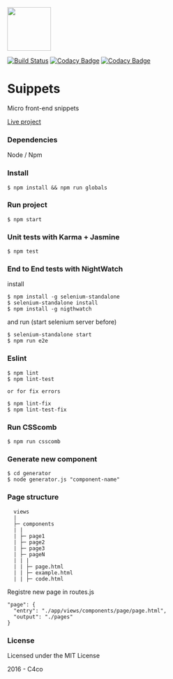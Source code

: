 <img width=100 src="https://dl.dropboxusercontent.com/s/f90hi2k99xxw5xn/suippets-logo.png?dl=0">

[![Build Status](https://travis-ci.org/C4co/suippets.svg?branch=master)](https://travis-ci.org/C4co/suippets)
[![Codacy Badge](https://api.codacy.com/project/badge/Grade/250b64a0bb6b48858fc33a26eaf3f421)](https://www.codacy.com/app/carllos-nc/suippets?utm_source=github.com&amp;utm_medium=referral&amp;utm_content=C4co/suippets&amp;utm_campaign=Badge_Grade)
[![Codacy Badge](https://api.codacy.com/project/badge/Coverage/777cd172e4f34886a25a01e57d9d77f7)](https://www.codacy.com/app/carllos-nc/suippets?utm_source=github.com&amp;utm_medium=referral&amp;utm_content=C4co/suippets&amp;utm_campaign=Badge_Coverage)

# Suippets

Micro front-end snippets

[Live project](https://c4co.github.io/suippets/)

### Dependencies
Node / Npm

### Install
```
$ npm install && npm run globals
```

### Run project
```
$ npm start
```

### Unit tests with Karma + Jasmine
```
$ npm test
```

### End to End tests with NightWatch

install
```
$ npm install -g selenium-standalone
$ selenium-standalone install
$ npm install -g nigthwatch
```

and run (start selenium server before)
```
$ selenium-standalone start
$ npm run e2e
```

### Eslint
```
$ npm lint
$ npm lint-test

or for fix errors

$ npm lint-fix
$ npm lint-test-fix
```

### Run CSScomb
```
$ npm run csscomb
```

### Generate new component
```
$ cd generator
$ node generator.js "component-name"
```

### Page structure
```
  views
  |
  ├─ components
  | |
  | ├─ page1
  | ├─ page2
  | ├─ page3
  | ├─ pageN
  | | |
  | | ├─ page.html
  | | ├─ example.html
  | | ├─ code.html
```

Registre new page in routes.js

````
"page": {
  "entry": "./app/views/components/page/page.html",
  "output": "./pages"
}
````

### License

Licensed under the MIT License

2016 - C4co
